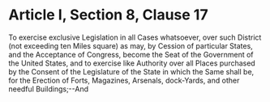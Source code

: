 # Article I, Section 8, Clause 17

To exercise exclusive Legislation in all Cases whatsoever, over such
District (not exceeding ten Miles square) as may, by Cession of particular
States, and the Acceptance of Congress, become the Seat of the Government of
the United States, and to exercise like Authority over all Places purchased
by the Consent of the Legislature of the State in which the Same shall be,
for the Erection of Forts, Magazines, Arsenals, dock-Yards, and other needful
Buildings;--And
